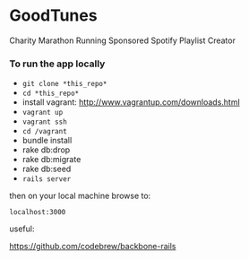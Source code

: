 GoodTunes
=========

Charity Marathon Running Sponsored Spotify Playlist Creator

### To run the app locally

* `git clone *this_repo*`
* `cd *this_repo*`
* install vagrant: http://www.vagrantup.com/downloads.html
* `vagrant up`
* `vagrant ssh`
* `cd /vagrant`
* bundle install
* rake db:drop
* rake db:migrate
* rake db:seed
* `rails server`

then on your local machine browse to:

`localhost:3000`



useful:

https://github.com/codebrew/backbone-rails